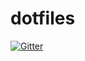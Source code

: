 # dotfiles

[![Gitter](https://badges.gitter.im/Join%20Chat.svg)](https://gitter.im/bronson/dotfiles?utm_source=badge&utm_medium=badge&utm_campaign=pr-badge&utm_content=badge)
